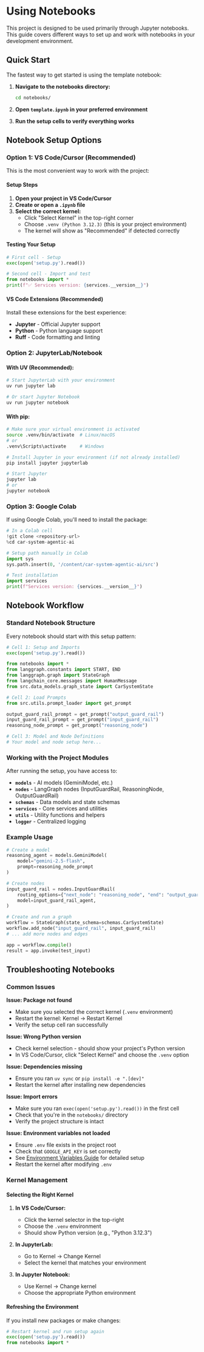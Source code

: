 # Using Notebooks

This project is designed to be used primarily through Jupyter notebooks. This guide covers different ways to set up and work with notebooks in your development environment.

## Quick Start

The fastest way to get started is using the template notebook:

1. **Navigate to the notebooks directory:**
   ```bash
   cd notebooks/
   ```

2. **Open `template.ipynb` in your preferred environment**

3. **Run the setup cells to verify everything works**

## Notebook Setup Options

### Option 1: VS Code/Cursor (Recommended)

This is the most convenient way to work with the project:

#### Setup Steps

1. **Open your project in VS Code/Cursor**
2. **Create or open a `.ipynb` file**
3. **Select the correct kernel:**
   - Click "Select Kernel" in the top-right corner
   - Choose `.venv (Python 3.12.3)` (this is your project environment)
   - The kernel will show as "Recommended" if detected correctly

#### Testing Your Setup

```python
# First cell - Setup
exec(open('setup.py').read())

# Second cell - Import and test
from notebooks import *
print(f"✅ Services version: {services.__version__}")
```

#### VS Code Extensions (Recommended)

Install these extensions for the best experience:
- **Jupyter** - Official Jupyter support
- **Python** - Python language support
- **Ruff** - Code formatting and linting

### Option 2: JupyterLab/Notebook

#### With UV (Recommended):
```bash
# Start JupyterLab with your environment
uv run jupyter lab

# Or start Jupyter Notebook
uv run jupyter notebook
```

#### With pip:
```bash
# Make sure your virtual environment is activated
source .venv/bin/activate  # Linux/macOS
# or
.venv\Scripts\activate     # Windows

# Install Jupyter in your environment (if not already installed)
pip install jupyter jupyterlab

# Start Jupyter
jupyter lab
# or
jupyter notebook
```

### Option 3: Google Colab

If using Google Colab, you'll need to install the package:

```python
# In a Colab cell
!git clone <repository-url>
%cd car-system-agentic-ai

# Setup path manually in Colab
import sys
sys.path.insert(0, '/content/car-system-agentic-ai/src')

# Test installation
import services
print(f"Services version: {services.__version__}")
```

## Notebook Workflow

### Standard Notebook Structure

Every notebook should start with this setup pattern:

```python
# Cell 1: Setup and Imports
exec(open('setup.py').read())

from notebooks import *
from langgraph.constants import START, END
from langgraph.graph import StateGraph
from langchain_core.messages import HumanMessage
from src.data_models.graph_state import CarSystemState

# Cell 2: Load Prompts
from src.utils.prompt_loader import get_prompt

output_guard_rail_prompt = get_prompt("output_guard_rail")
input_guard_rail_prompt = get_prompt("input_guard_rail") 
reasoning_node_prompt = get_prompt("reasoning_node")

# Cell 3: Model and Node Definitions
# Your model and node setup here...
```

### Working with the Project Modules

After running the setup, you have access to:

- **`models`** - AI models (GeminiModel, etc.)
- **`nodes`** - LangGraph nodes (InputGuardRail, ReasoningNode, OutputGuardRail)
- **`schemas`** - Data models and state schemas
- **`services`** - Core services and utilities
- **`utils`** - Utility functions and helpers
- **`logger`** - Centralized logging

### Example Usage

```python
# Create a model
reasoning_agent = models.GeminiModel(
    model="gemini-2.5-flash", 
    prompt=reasoning_node_prompt
)

# Create nodes
input_guard_rail = nodes.InputGuardRail(
    routing_options={"next_node": "reasoning_node", "end": "output_guard_rail"},
    model=input_guard_rail_agent,
)

# Create and run a graph
workflow = StateGraph(state_schema=schemas.CarSystemState)
workflow.add_node("input_guard_rail", input_guard_rail)
# ... add more nodes and edges

app = workflow.compile()
result = app.invoke(test_input)
```

## Troubleshooting Notebooks

### Common Issues

**Issue: Package not found**
- Make sure you selected the correct kernel (`.venv` environment)
- Restart the kernel: Kernel → Restart Kernel
- Verify the setup cell ran successfully

**Issue: Wrong Python version**
- Check kernel selection - should show your project's Python version
- In VS Code/Cursor, click "Select Kernel" and choose the `.venv` option

**Issue: Dependencies missing**
- Ensure you ran `uv sync` or `pip install -e ".[dev]"`
- Restart the kernel after installing new dependencies

**Issue: Import errors**
- Make sure you ran `exec(open('setup.py').read())` in the first cell
- Check that you're in the `notebooks/` directory
- Verify the project structure is intact

**Issue: Environment variables not loaded**
- Ensure `.env` file exists in the project root
- Check that `GOOGLE_API_KEY` is set correctly
- See [Environment Variables Guide](environment-variables.md) for detailed setup
- Restart the kernel after modifying `.env`

### Kernel Management

#### Selecting the Right Kernel

1. **In VS Code/Cursor:**
   - Click the kernel selector in the top-right
   - Choose the `.venv` environment
   - Should show Python version (e.g., "Python 3.12.3")

2. **In JupyterLab:**
   - Go to Kernel → Change Kernel
   - Select the kernel that matches your environment

3. **In Jupyter Notebook:**
   - Use Kernel → Change kernel
   - Choose the appropriate Python environment

#### Refreshing the Environment

If you install new packages or make changes:

```python
# Restart kernel and run setup again
exec(open('setup.py').read())
from notebooks import *
```
